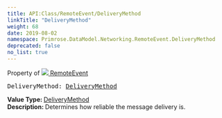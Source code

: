 ```yaml
---
title: API:Class/RemoteEvent/DeliveryMethod
linkTitle: "DeliveryMethod"
weight: 68
date: 2019-08-02
namespace: Primrose.DataModel.Networking.RemoteEvent.DeliveryMethod
deprecated: false
no_list: true
---
```

Property of <a href="/docs/api-reference/Class/RemoteEvent"><img src="/icons/silk/remote_event.png"/>&nbsp;RemoteEvent</a>
<pre class="method-declaration">
DeliveryMethod: <a class="type" href="/docs/api-reference/Enum/DeliveryMethod">DeliveryMethod</a></pre>
<b>Value Type: </b>
<a class="type" href="/docs/api-reference/Enum/DeliveryMethod">DeliveryMethod</a>
<br/>
<b>Description: </b>
Determines how reliable the message delivery is.

